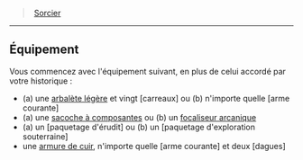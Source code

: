﻿> [Sorcier](hd_warlock.md)

---

## Équipement

Vous commencez avec l'équipement suivant, en plus de celui accordé par votre historique :

* (a) une [arbalète légère](hd_equipment_arbalete_legere.md) et vingt [carreaux] ou (b) n'importe quelle [arme courante]
* (a) une [sacoche à composantes](hd_equipment_sacoche_a_composantes.md) ou (b) un [focaliseur arcanique](hd_equipment_properties_focaliseur_arcanique.md)
* (a) un [paquetage d'érudit] ou (b) un [paquetage d'exploration souterraine]
* une [armure de cuir](hd_equipment_armure_de_cuir.md), n'importe quelle [arme courante] et deux [dagues]

